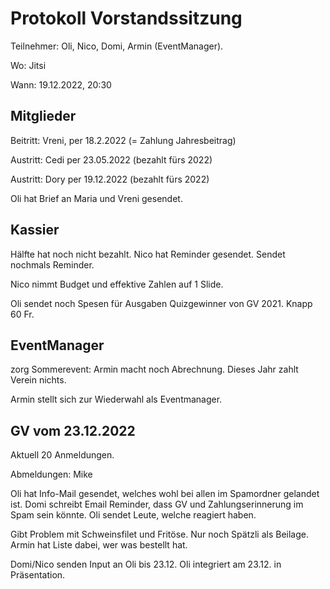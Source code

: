 # Protokoll Vorstandssitzung

Teilnehmer: Oli, Nico, Domi, Armin (EventManager).

Wo: Jitsi

Wann: 19.12.2022, 20:30

## Mitglieder

Beitritt: Vreni, per 18.2.2022 (= Zahlung Jahresbeitrag)

Austritt: Cedi per 23.05.2022 (bezahlt fürs 2022)

Austritt: Dory per 19.12.2022 (bezahlt fürs 2022)

Oli hat Brief an Maria und Vreni gesendet.

## Kassier

Hälfte hat noch nicht bezahlt. Nico hat Reminder gesendet. Sendet nochmals Reminder.

Nico nimmt Budget und effektive Zahlen auf 1 Slide.

Oli sendet noch Spesen für Ausgaben Quizgewinner von GV 2021. Knapp 60 Fr.

## EventManager

zorg Sommerevent: Armin macht noch Abrechnung. Dieses Jahr zahlt Verein nichts.

Armin stellt sich zur Wiederwahl als Eventmanager.

## GV vom 23.12.2022

Aktuell 20 Anmeldungen.

Abmeldungen: Mike

Oli hat Info-Mail gesendet, welches wohl bei allen im Spamordner gelandet ist. Domi schreibt Email Reminder, dass GV und Zahlungserinnerung im Spam sein könnte. Oli sendet Leute, welche reagiert haben.

Gibt Problem mit Schweinsfilet und Fritöse. Nur noch Spätzli als Beilage. Armin hat Liste dabei, wer was bestellt hat.

Domi/Nico senden Input an Oli bis 23.12. Oli integriert am 23.12. in Präsentation.
